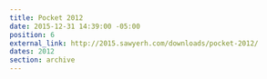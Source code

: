 ```yaml
---
title: Pocket 2012
date: 2015-12-31 14:39:00 -05:00
position: 6
external_link: http://2015.sawyerh.com/downloads/pocket-2012/
dates: 2012
section: archive
---
```


